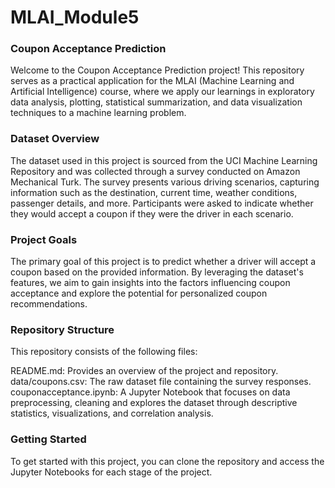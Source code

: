 # MLAI_Module5

### Coupon Acceptance Prediction

Welcome to the Coupon Acceptance Prediction project! This repository serves as a practical application for the MLAI (Machine Learning and Artificial Intelligence) course, where we apply our learnings in exploratory data analysis, plotting, statistical summarization, and data visualization techniques to a machine learning problem.

### Dataset Overview

The dataset used in this project is sourced from the UCI Machine Learning Repository and was collected through a survey conducted on Amazon Mechanical Turk. The survey presents various driving scenarios, capturing information such as the destination, current time, weather conditions, passenger details, and more. Participants were asked to indicate whether they would accept a coupon if they were the driver in each scenario. 

### Project Goals

The primary goal of this project is to predict whether a driver will accept a coupon based on the provided information. By leveraging the dataset's features, we aim to gain insights into the factors influencing coupon acceptance and explore the potential for personalized coupon recommendations.

### Repository Structure

This repository consists of the following files:

README.md: Provides an overview of the project and repository.
data/coupons.csv: The raw dataset file containing the survey responses.
couponacceptance.ipynb: A Jupyter Notebook that focuses on data preprocessing, cleaning and explores the dataset through descriptive statistics, visualizations, and correlation analysis.

### Getting Started

To get started with this project, you can clone the repository and access the Jupyter Notebooks for each stage of the project. 

